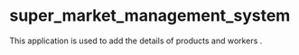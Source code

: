 # super_market_management_system
This application is used to add the details of products and workers .
